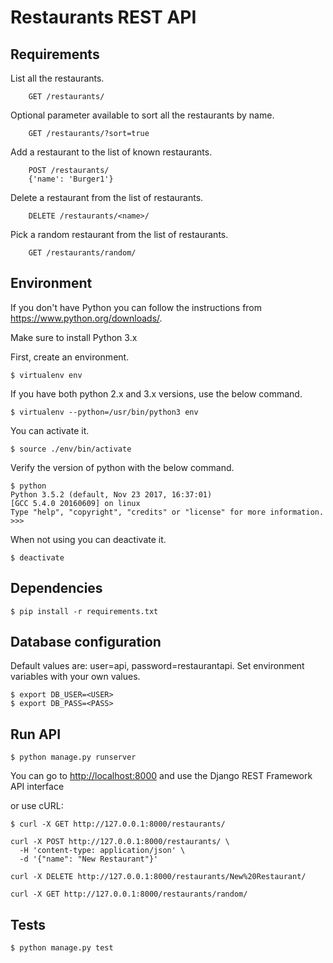 # Restaurants REST API

## Requirements

List all the restaurants.
```
    GET /restaurants/
```

Optional parameter available to sort all the restaurants by name.
```
    GET /restaurants/?sort=true
```

Add a restaurant to the list of known restaurants.
```
    POST /restaurants/
    {'name': 'Burger1'}
```

Delete a restaurant from the list of restaurants.
```
    DELETE /restaurants/<name>/
```

Pick a random restaurant from the list of restaurants.
```
    GET /restaurants/random/
```

## Environment

If you don't have Python you can follow the instructions from https://www.python.org/downloads/.

Make sure to install Python 3.x

First, create an environment.
```
$ virtualenv env
```
If you have both python 2.x and 3.x versions, use the below command.
```
$ virtualenv --python=/usr/bin/python3 env
```
You can activate it.
```
$ source ./env/bin/activate
```
Verify the version of python with the below command.
```
$ python
Python 3.5.2 (default, Nov 23 2017, 16:37:01)
[GCC 5.4.0 20160609] on linux
Type "help", "copyright", "credits" or "license" for more information.
>>>
```
When not using you can deactivate it.
```
$ deactivate
```

## Dependencies

```
$ pip install -r requirements.txt
```

## Database configuration

Default values are: user=api, password=restaurantapi. Set environment variables
with your own values.

```
$ export DB_USER=<USER>
$ export DB_PASS=<PASS>
```

## Run API

```
$ python manage.py runserver
```

You can go to [http://localhost:8000](http://localhost:8000)
and use the Django REST Framework API interface

or use cURL:

```
$ curl -X GET http://127.0.0.1:8000/restaurants/
```

```
curl -X POST http://127.0.0.1:8000/restaurants/ \
  -H 'content-type: application/json' \
  -d '{"name": "New Restaurant"}'
```
```
curl -X DELETE http://127.0.0.1:8000/restaurants/New%20Restaurant/
```

```
curl -X GET http://127.0.0.1:8000/restaurants/random/
```

## Tests

```
$ python manage.py test
```
